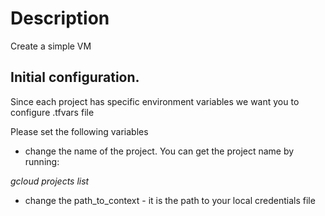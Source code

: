 # Description

Create a simple VM

## Initial configuration. 
 Since each project has specific environment variables we want you to configure .tfvars file
 
Please set the following variables

- change the name of the project. You can get the project name by running:

*gcloud projects list*

- change the path_to_context - it is the path to your local credentials file 
